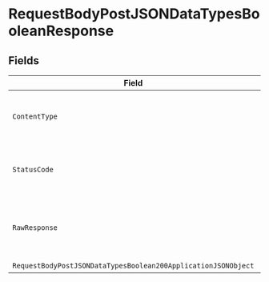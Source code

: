 # RequestBodyPostJSONDataTypesBooleanResponse


## Fields

| Field                                                                                                                                      | Type                                                                                                                                       | Required                                                                                                                                   | Description                                                                                                                                |
| ------------------------------------------------------------------------------------------------------------------------------------------ | ------------------------------------------------------------------------------------------------------------------------------------------ | ------------------------------------------------------------------------------------------------------------------------------------------ | ------------------------------------------------------------------------------------------------------------------------------------------ |
| `ContentType`                                                                                                                              | *string*                                                                                                                                   | :heavy_check_mark:                                                                                                                         | HTTP response content type for this operation                                                                                              |
| `StatusCode`                                                                                                                               | *int*                                                                                                                                      | :heavy_check_mark:                                                                                                                         | HTTP response status code for this operation                                                                                               |
| `RawResponse`                                                                                                                              | [*http.Response](https://pkg.go.dev/net/http#Response)                                                                                     | :heavy_minus_sign:                                                                                                                         | Raw HTTP response; suitable for custom response parsing                                                                                    |
| `RequestBodyPostJSONDataTypesBoolean200ApplicationJSONObject`                                                                              | [*RequestBodyPostJSONDataTypesBoolean200ApplicationJSON](../../models/operations/requestbodypostjsondatatypesboolean200applicationjson.md) | :heavy_minus_sign:                                                                                                                         | OK                                                                                                                                         |
